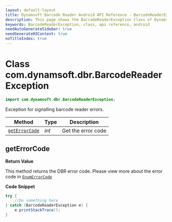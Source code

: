 ```yaml
---
layout: default-layout
title: Dynamsoft Barcode Reader Android API Reference - BarcodeReaderException Class
description: This page shows the BarcodeReaderException Class of Dynamsoft Barcode Reader for Android SDK.
keywords: BarcodeReaderException, class, api reference, android
needAutoGenerateSidebar: true
needGenerateH3Content: true
noTitleIndex: true
---
```



# Class com.dynamsoft.dbr.BarcodeReaderException

```java
import com.dynamsoft.dbr.BarcodeReaderException;
```

Exception for signalling barcode reader errors.
  
| Method | Type | Description |
|--------|------|-------------|
| [`getErrorCode`](#geterrorcode)| *int* | Get the error code |

## getErrorCode

**Return Value**

This method returns the DBR error code. Please view more about the error code in [`EnumErrorCode`]({{site.enumerations}}error-code.html)

**Code Snippet**

```java
try {
    //Do something here
} catch (BarcodeReaderException e) {
    e.printStackTrace();
}
```
